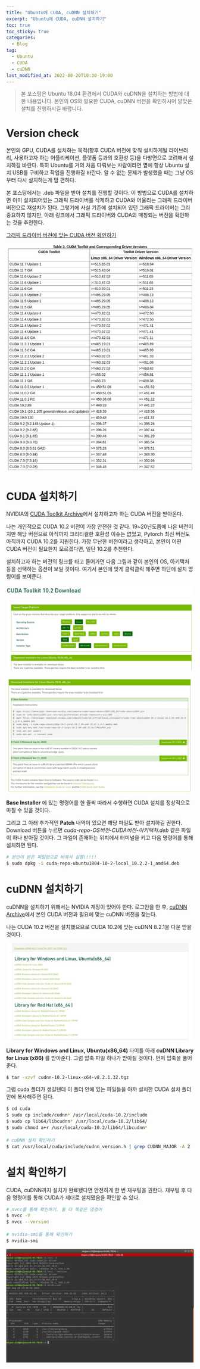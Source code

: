 ```yaml
---
title: "Ubuntu에 CUDA, cuDNN 설치하기"
excerpt: "Ubuntu에 CUDA, cuDNN 설치하기"
toc: true
toc_sticky: true
categories:
  - Blog
tag:
  - Ubuntu
  - CUDA
  - cuDNN
last_modified_at: 2022-08-20T18:30-19:00
---
```


> 본 포스팅은 Ubuntu 18.04 환경에서 CUDA와 cuDNN을 설치하는 방법에 대한 내용입니다. 본인의 OS와 필요한 CUDA, cuDNN 버전을 확인하시어 알맞은 설치를 진행하시길 바랍니다.

# Version check
본인의 GPU, CUDA를 설치하는 목적(향후 CUDA 버전에 맞춰 설치하게될 라이브러리, 사용하고자 하는 어플리케이션, 플랫폼 등과의 호환성 등)을 다방면으로 고려해서 설치하길 바란다. 특히 Ubuntu를 거의 처음 다뤄보는 사람이라면 옆에 항상 Ubuntu 설치 USB를 구비하고 작업을 진행하길 바란다. 알 수 없는 문제가 발생했을 때는 그냥 OS부터 다시 설치하는게 맘 편하다.

본 포스팅에서는 .deb 파일을 받아 설치를 진행할 것이다. 이 방법으로 CUDA를 설치하면 이미 설치되어있는 그래픽 드라이버를 삭제하고 CUDA와 어울리는 그래픽 드라이버 버전으로 재설치가 된다. 그렇기에 사실 기존에 설치되어 있던 그래픽 드라이버는 그리 중요하지 않지만, 아래 링크에서 그래픽 드라이버와 CUDA의 매칭되는 버전을 확인하는 것을 추천한다.

[그래픽 드라이버 버전에 맞는 CUDA 버전 확인하기](https://docs.nvidia.com/cuda/cuda-toolkit-release-notes/index.html)

![tab1](/assets/images/CUDA-install/table1.JPG)

# CUDA 설치하기
NVIDIA의 [CUDA Toolkit Archive](https://developer.nvidia.com/cuda-toolkit-archive)에서 설치하고자 하는 CUDA 버전을 받아온다.

나는 개인적으로 CUDA 10.2 버전이 가장 안전한 것 같다. 19~20년도쯤에 나온 버전이지만 해당 버전으로 아직까지 크리티컬한 호환성 이슈는 없었고, Pytorch 최신 버전도 아직까지 CUDA 10.2를 지원한다. 가장 무난한 버전이라고 생각하고, 본인이 어떤 CUDA 버전이 필요한지 모르겠다면, 일단 10.2를 추천한다.

설치하고자 하는 버전의 링크를 타고 들어가면 다음 그림과 같이 본인의 OS, 아키택처 등을 선택하는 옵션이 보일 것이다. 여기서 본인에 맞게 클릭클릭 해주면 하단에 설치 명령어를 보여준다.

![cuda1](/assets/images/CUDA-install/cuda1.JPG)

![cuda2](/assets/images/CUDA-install/cuda2.JPG)

**Base Installer** 에 있는 명령어를 한 줄씩 따라서 수행하면 CUDA 설치를 정상적으로 마칠 수 있을 것이다.

그리고 그 아래 추가적인 **Patch** 내역이 있으면 해당 파일도 받아 설치하길 권한다. Download 버튼을 누르면 *cuda-repo-OS버전-CUDA버전-아키택처.deb* 같은 파일이 하나 받아질 것이다. 그 파일이 존재하는 위치에서 터미널을 키고 다음 명령어를 통해 설치하면 된다.

```bash
# 본인이 받은 파일명으로 바꿔서 실행!!!!!
$ sudo dpkg -i cuda-repo-ubuntu1804-10-2-local_10.2.2-1_amd64.deb
```

# cuDNN 설치하기
cuDNN을 설치하기 위해서는 NVIDIA 계정이 있어야 한다. 로그인을 한 후, [cuDNN Archive](https://developer.nvidia.com/rdp/cudnn-archive)에서 본인 CUDA 버전과 필요에 맞는 cuDNN 버전을 찾는다.

나는 CUDA 10.2 버전을 설치했으므로 CUDA 10.2에 맞는 cuDNN 8.2.1을 다운 받을 것이다.

![cudnn1](/assets/images/CUDA-install/cudnn1.JPG)

**Library for Windows and Linux, Ubuntu(x86_64)** 타이틀 아래 **cuDNN Library for Linux (x86)** 를 받아준다. 그럼 압축 파일 하나가 받아질 것이다. 먼저 압축을 풀어준다.

```bash
$ tar -xzvf cudnn-10.2-linux-x64-v8.2.1.32.tgz
```

그럼 cuda 폴더가 생길텐데 이 폴더 안에 있는 파일들을 아까 설치한 CUDA 설치 폴더 안에 복사해주면 된다.
```bash
$ cd cuda
$ sudo cp include/cudnn* /usr/local/cuda-10.2/include
$ sudo cp lib64/libcudnn* /usr/local/cuda-10.2/lib64/
$ sudo chmod a+r /usr/local/cuda-10.2/lib64/libcudnn*

# cuDNN 설치 확인하기
$ cat /usr/local/cuda/include/cudnn_version.h | grep CUDNN_MAJOR -A 2
```

# 설치 확인하기
CUDA, cuDNN까지 설치가 완료됐다면 안전하게 한 번 재부팅을 권한다. 재부팅 후 다음 명령어를 통해 CUDA가 제대로 설치됐음을 확인할 수 있다.

```bash
# nvcc를 통해 확인하기. 둘 다 똑같은 명령어
$ nvcc -V
$ nvcc --version

# nvidia-smi를 통해 확인하기
$ nvidia-smi
```

![cuda3](/assets/images/CUDA-install/cuda3.png)

